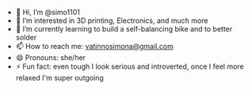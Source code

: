 - 👋 Hi, I’m @simo1101
- 👀 I’m interested in 3D printing, Electronics, and much more
- 🌱 I’m currently learning to build a self-balancing bike and to better solder
- 📫 How to reach me: vatinnosimona@gmail.com
- 😄 Pronouns: she/her
- ⚡ Fun fact: even tough I look serious and introverted, once I feel more relaxed I'm super outgoing

<!---
simo1101/simo1101 is a ✨ special ✨ repository because its `README.md` (this file) appears on your GitHub profile.
You can click the Preview link to take a look at your changes.
--->
